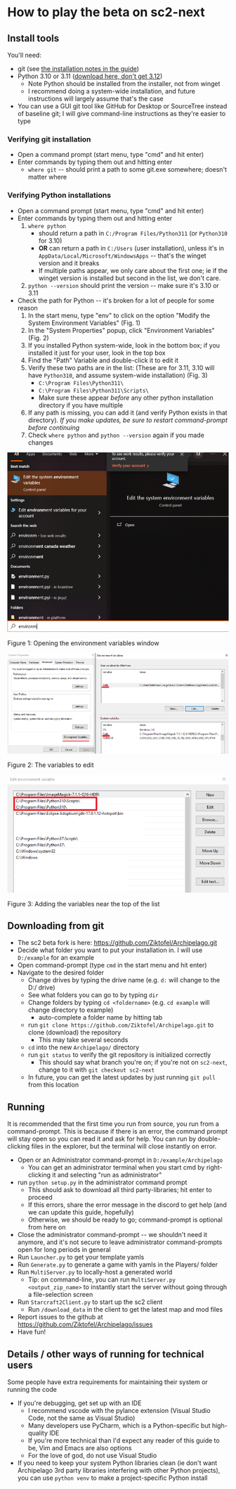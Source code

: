# How to play the beta on sc2-next
## Install tools
You'll need:
* git (see [the installation notes in the guide](git.md#installation))
* Python 3.10 or 3.11 ([download here, don't get 3.12](https://www.python.org/downloads/))
  * Note Python should be installed from the installer, not from winget
  * I recommend doing a system-wide installation, and future instructions will largely assume that's the case
* You can use a GUI git tool like GitHub for Desktop or SourceTree instead of baseline git; I will give command-line instructions as they're easier to type

### Verifying git installation
* Open a command prompt (start menu, type "cmd" and hit enter)
* Enter commands by typing them out and hitting enter
  * `where git` -- should print a path to some git.exe somewhere; doesn't matter where

### Verifying Python installations
* Open a command prompt (start menu, type "cmd" and hit enter)
* Enter commands by typing them out and hitting enter
  1. `where python`
     * should return a path in `C:/Program Files/Python311` (or `Python310` for 3.10)
     * **OR** can return a path in `C:/Users` (user installation), unless it's in `AppData/Local/Microsoft/WindowsApps` -- that's the winget version and it breaks
     * If multiple paths appear, we only care about the first one; ie if the winget version is installed but second in the list, we don't care.
  2. `python --version` should print the version -- make sure it's 3.10 or 3.11
* Check the path for Python -- it's broken for a lot of people for some reason
  1. In the start menu, type "env" to click on the option "Modify the System Environment Variables" (Fig. 1)
  2. In the "System Properties" popup, click "Environment Variables" (Fig. 2)
  3. If you installed Python system-wide, look in the bottom box; if you installed it just for your user, look in the top box
  4. Find the "Path" Variable and double-click it to edit it
  5. Verify these two paths are in the list: (These are for 3.11, 3.10 will have `Python310`, and assume system-wide installation) (Fig. 3)
     * `C:\Program Files\Python311\`
     * `C:\Program Files\Python311\Scripts\`
     * Make sure these appear _before_ any other python installation directory if you have multiple
  6. If any path is missing, you can add it (and verify Python exists in that directory). *If you make updates, be sure to restart command-prompt before continuing*
  7. Check `where python` and `python --version` again if you made changes

![Environment](./images/environment_variables_start.png)

Figure 1: Opening the environment variables window

![Variables](./images/environment_variables_panel.png)

Figure 2: The variables to edit

![Paths](./images/entering_path_variables.png)

Figure 3: Adding the variables near the top of the list

## Downloading from git
* The sc2 beta fork is here: https://github.com/Ziktofel/Archipelago.git
* Decide what folder you want to put your installation in. I will use `D:/example` for an example
* Open command-prompt (type `cmd` in the start menu and hit enter)
* Navigate to the desired folder
  * Change drives by typing the drive name (e.g. `d:` will change to the D:/ drive)
  * See what folders you can go to by typing `dir`
  * Change folders by typing `cd <foldername>` (e.g. `cd example` will change directory to example)
    * auto-complete a folder name by hitting tab
  * run `git clone https://github.com/Ziktofel/Archipelago.git` to clone (download) the repository
    * This may take several seconds
  * `cd` into the new `Archipelago/` directory
  * run `git status` to verify the git repository is initialized correctly
    * This should say what branch you're on; if you're not on `sc2-next`, change to it with `git checkout sc2-next`
  * In future, you can get the latest updates by just running `git pull` from this location

## Running
It is recommended that the first time you run from source, you run from a command-prompt. This is because if there is an error, the command prompt will stay open so you can read it and ask for help. You can run by double-clicking files in the explorer, but the terminal will close instantly on error.

* Open or an Administrator command-prompt in `D:/example/Archipelago`
  * You can get an administrator terminal when you start cmd by right-clicking it and selecting "run as administrator"
* run `python setup.py` in the administrator command prompt
  * This should ask to download all third party-libraries; hit enter to proceed
  * If this errors, share the error message in the discord to get help (and we can update this guide, hopefully)
  * Otherwise, we should be ready to go; command-prompt is optional from here on
* Close the administrator command-prompt -- we shouldn't need it anymore, and it's not secure to leave administrator command-prompts open for long periods in general
* Run `Launcher.py` to get your template yamls
* Run `Generate.py` to generate a game with yamls in the Players/ folder
* Run `MultiServer.py` to locally-host a generated world
  * Tip: on command-line, you can run `MultiServer.py <output_zip_name>` to instantly start the server without going through a file-selection screen
* Run `Starcraft2Client.py` to start up the sc2 client
  * Run `/download_data` in the client to get the latest map and mod files
* Report issues to the github at https://github.com/Ziktofel/Archipelago/issues
* Have fun!

## Details / other ways of running for technical users
Some people have extra requirements for maintaining their system or running the code
* If you're debugging, get set up with an IDE
  * I recommend vscode with the pylance extension (Visual Studio Code, not the same as Visual Studio)
  * Many developers use PyCharm, which is a Python-specific but high-quality IDE
  * If you're more technical than I'd expect any reader of this guide to be, Vim and Emacs are also options
  * For the love of god, do not use Visual Studio
* If you need to keep your system Python libraries clean (ie don't want Archipelago 3rd party libraries interfering with other Python projects), you can use `python venv` to make a project-specific Python install

